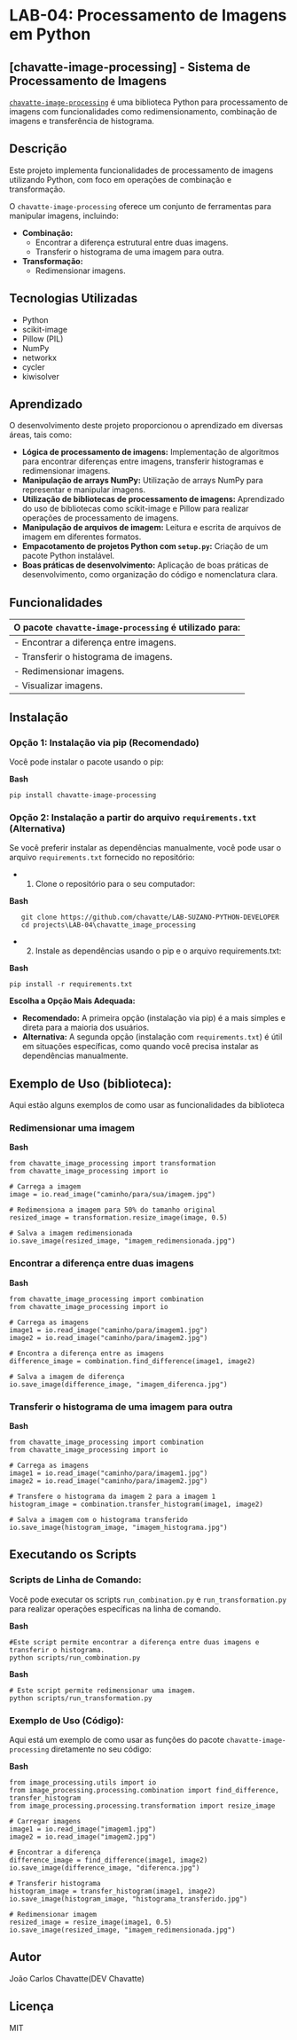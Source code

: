 # LAB-04: Processamento de Imagens em Python

## [chavatte-image-processing] - Sistema de Processamento de Imagens

[`chavatte-image-processing`](https://pypi.org/project/chavatte-image-processing/) é uma biblioteca Python para processamento de imagens com funcionalidades como redimensionamento, combinação de imagens e transferência de histograma.

## Descrição

Este projeto implementa funcionalidades de processamento de imagens utilizando Python, com foco em operações de combinação e transformação.

O `chavatte-image-processing` oferece um conjunto de ferramentas para manipular imagens, incluindo:

* **Combinação:**
    * Encontrar a diferença estrutural entre duas imagens.
    * Transferir o histograma de uma imagem para outra.
* **Transformação:**
    * Redimensionar imagens.

## Tecnologias Utilizadas

* Python
* scikit-image
* Pillow (PIL)
* NumPy
* networkx
* cycler
* kiwisolver

## Aprendizado

O desenvolvimento deste projeto proporcionou o aprendizado em diversas áreas, tais como:

* **Lógica de processamento de imagens:** Implementação de algoritmos para encontrar diferenças entre imagens, transferir histogramas e redimensionar imagens.
* **Manipulação de arrays NumPy:** Utilização de arrays NumPy para representar e manipular imagens.
* **Utilização de bibliotecas de processamento de imagens:** Aprendizado do uso de bibliotecas como scikit-image e Pillow para realizar operações de processamento de imagens.
* **Manipulação de arquivos de imagem:** Leitura e escrita de arquivos de imagem em diferentes formatos.
* **Empacotamento de projetos Python com `setup.py`:** Criação de um pacote Python instalável.
* **Boas práticas de desenvolvimento:** Aplicação de boas práticas de desenvolvimento, como organização do código e nomenclatura clara.


## Funcionalidades

| O pacote `chavatte-image-processing` é utilizado para: |
| :---------------------------------- |
| -   Encontrar a diferença entre imagens. |
| -   Transferir o histograma de imagens. |
| -   Redimensionar imagens.           |
| -   Visualizar imagens.              |

## Instalação

### Opção 1: Instalação via pip (Recomendado)

Você pode instalar o pacote usando o pip:

**Bash**

```
pip install chavatte-image-processing
```

### Opção 2: Instalação a partir do arquivo `requirements.txt` (Alternativa)

Se você preferir instalar as dependências manualmente, você pode usar o arquivo `requirements.txt` fornecido no repositório:

* 1. Clone o repositório para o seu computador:

**Bash**

```
   git clone https://github.com/chavatte/LAB-SUZANO-PYTHON-DEVELOPER
   cd projects\LAB-04\chavatte_image_processing
```

* 2. Instale as dependências usando o pip e o arquivo requirements.txt:

**Bash**

```
pip install -r requirements.txt
```

**Escolha a Opção Mais Adequada:**

* **Recomendado:** A primeira opção (instalação via pip) é a mais simples e direta para a maioria dos usuários.
* **Alternativa:** A segunda opção (instalação com `requirements.txt`) é útil em situações específicas, como quando você precisa instalar as dependências manualmente.


## Exemplo de Uso (biblioteca):

Aqui estão alguns exemplos de como usar as funcionalidades da biblioteca

### Redimensionar uma imagem

**Bash**

```
from chavatte_image_processing import transformation
from chavatte_image_processing import io

# Carrega a imagem
image = io.read_image("caminho/para/sua/imagem.jpg")

# Redimensiona a imagem para 50% do tamanho original
resized_image = transformation.resize_image(image, 0.5)

# Salva a imagem redimensionada
io.save_image(resized_image, "imagem_redimensionada.jpg")
```

### Encontrar a diferença entre duas imagens

**Bash**

```
from chavatte_image_processing import combination
from chavatte_image_processing import io

# Carrega as imagens
image1 = io.read_image("caminho/para/imagem1.jpg")
image2 = io.read_image("caminho/para/imagem2.jpg")

# Encontra a diferença entre as imagens
difference_image = combination.find_difference(image1, image2)

# Salva a imagem de diferença
io.save_image(difference_image, "imagem_diferenca.jpg")
```

### Transferir o histograma de uma imagem para outra

**Bash**

```
from chavatte_image_processing import combination
from chavatte_image_processing import io

# Carrega as imagens
image1 = io.read_image("caminho/para/imagem1.jpg")
image2 = io.read_image("caminho/para/imagem2.jpg")

# Transfere o histograma da imagem 2 para a imagem 1
histogram_image = combination.transfer_histogram(image1, image2)

# Salva a imagem com o histograma transferido
io.save_image(histogram_image, "imagem_histograma.jpg")
```

## Executando os Scripts

### Scripts de Linha de Comando:

Você pode executar os scripts `run_combination.py` e `run_transformation.py` para realizar operações específicas na linha de comando.

**Bash**

```
#Este script permite encontrar a diferença entre duas imagens e transferir o histograma.
python scripts/run_combination.py
````

**Bash**

```
# Este script permite redimensionar uma imagem.
python scripts/run_transformation.py
````

### Exemplo de Uso (Código):
Aqui está um exemplo de como usar as funções do pacote `chavatte-image-processing` diretamente no seu código:

**Bash**

```
from image_processing.utils import io
from image_processing.processing.combination import find_difference, transfer_histogram
from image_processing.processing.transformation import resize_image

# Carregar imagens
image1 = io.read_image("imagem1.jpg")
image2 = io.read_image("imagem2.jpg")

# Encontrar a diferença
difference_image = find_difference(image1, image2)
io.save_image(difference_image, "diferenca.jpg")

# Transferir histograma
histogram_image = transfer_histogram(image1, image2)
io.save_image(histogram_image, "histograma_transferido.jpg")

# Redimensionar imagem
resized_image = resize_image(image1, 0.5)
io.save_image(resized_image, "imagem_redimensionada.jpg")
```

## Autor
João Carlos Chavatte(DEV Chavatte)

## Licença
MIT
